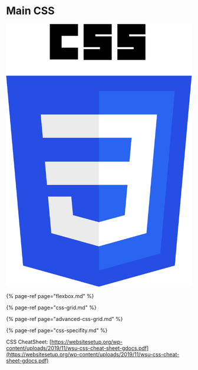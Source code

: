 # Main CSS

![](../../.gitbook/assets/css3_logo_and_wordmark.svg.png)

{% page-ref page="flexbox.md" %}

{% page-ref page="css-grid.md" %}

{% page-ref page="advanced-css-grid.md" %}

{% page-ref page="css-specifity.md" %}



CSS CheatSheet: [https://websitesetup.org/wp-content/uploads/2019/11/wsu-css-cheat-sheet-gdocs.pdf](https://websitesetup.org/wp-content/uploads/2019/11/wsu-css-cheat-sheet-gdocs.pdf)

